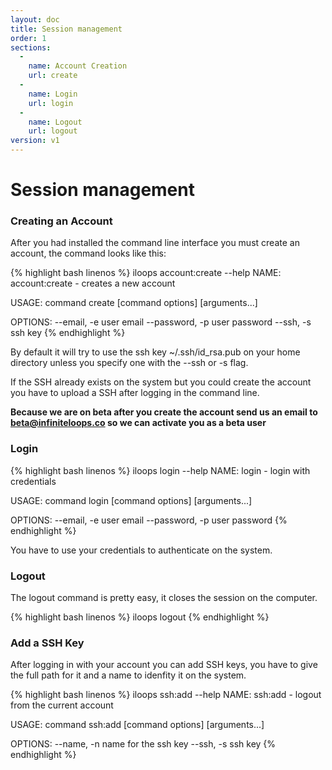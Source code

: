 ```yaml
---
layout: doc
title: Session management
order: 1
sections:
  -
    name: Account Creation
    url: create
  -
    name: Login
    url: login
  -
    name: Logout
    url: logout
version: v1
---
```


# Session management

###  <a name="create"></a> Creating an Account

After you had installed the command line interface you must create an account, the command looks like this:

{% highlight bash linenos %}
iloops account:create --help
NAME:
   account:create - creates a new account

USAGE:
   command create [command options] [arguments...]

OPTIONS:
   --email, -e 		user email
   --password, -p 	user password
   --ssh, -s 		ssh key
{% endhighlight %}

By default it will try to use the ssh key ~/.ssh/id_rsa.pub on your home directory unless you specify one with the --ssh or -s flag.

If the SSH already exists on the system but you could create the account you have to upload a SSH after logging in the command line.

**Because we are on beta after you create the account send us an email to beta@infiniteloops.co so we can activate you as a beta user**

### <a name="login"></a> Login

{% highlight bash linenos %}
iloops login --help
NAME:
   login - login with credentials

USAGE:
   command login [command options] [arguments...]

OPTIONS:
   --email, -e 		user email
   --password, -p 	user password
{% endhighlight %}

You have to use your credentials to authenticate on the system.

### <a name="logout"></a> Logout

The logout command is pretty easy, it closes the session on the computer.

{% highlight bash linenos %}
iloops logout
{% endhighlight %}

### Add a SSH Key

After logging in with your account you can add SSH keys, you have to give the full path for it and a name to idenfity it on the system.

{% highlight bash linenos %}
iloops ssh:add --help
NAME:
   ssh:add - logout from the current account

USAGE:
   command ssh:add [command options] [arguments...]

OPTIONS:
   --name, -n 	name for the ssh key
   --ssh, -s 	ssh key
{% endhighlight %}
